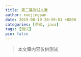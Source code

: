 ```yaml
---
title: 第三篇测试文章
author: xuejingpan
date: 2019-08-10 20:59:01 +0800
categories: [杂谈, java]
tags: [测试]
pin: false
---
```

>本文章内容仅供测试
